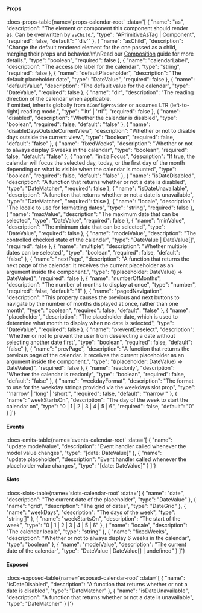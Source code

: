<!-- This file was automatic generated. Do not edit it manually -->

#### Props
:docs-props-table{name='props-calendar-root' :data='[
  {
    "name": "as",
    "description": "The element or component this component should render as. Can be overwritten by `asChild`.",
    "type": "APrimitiveAsTag | Component",
    "required": false,
    "default": "\'div\'"
  },
  {
    "name": "asChild",
    "description": "Change the default rendered element for the one passed as a child, merging their props and behavior.\\n\\nRead our [Composition](https://akar.vinicunca.dev/core/guides/composition) guide for more details.",
    "type": "boolean",
    "required": false
  },
  {
    "name": "calendarLabel",
    "description": "The accessible label for the calendar",
    "type": "string",
    "required": false
  },
  {
    "name": "defaultPlaceholder",
    "description": "The default placeholder date",
    "type": "DateValue",
    "required": false
  },
  {
    "name": "defaultValue",
    "description": "The default value for the calendar",
    "type": "DateValue",
    "required": false
  },
  {
    "name": "dir",
    "description": "The reading direction of the calendar when applicable. <br> If omitted, inherits globally from `AConfigProvider` or assumes LTR (left-to-right) reading mode.",
    "type": "\'ltr\' | \'rtl\'",
    "required": false
  },
  {
    "name": "disabled",
    "description": "Whether the calendar is disabled",
    "type": "boolean",
    "required": false,
    "default": "false"
  },
  {
    "name": "disableDaysOutsideCurrentView",
    "description": "Whether or not to disable days outside the current view.",
    "type": "boolean",
    "required": false,
    "default": "false"
  },
  {
    "name": "fixedWeeks",
    "description": "Whether or not to always display 6 weeks in the calendar",
    "type": "boolean",
    "required": false,
    "default": "false"
  },
  {
    "name": "initialFocus",
    "description": "If true, the calendar will focus the selected day, today, or the first day of the month depending on what is visible when the calendar is mounted",
    "type": "boolean",
    "required": false,
    "default": "false"
  },
  {
    "name": "isDateDisabled",
    "description": "A function that returns whether or not a date is disabled",
    "type": "DateMatcher",
    "required": false
  },
  {
    "name": "isDateUnavailable",
    "description": "A function that returns whether or not a date is unavailable",
    "type": "DateMatcher",
    "required": false
  },
  {
    "name": "locale",
    "description": "The locale to use for formatting dates",
    "type": "string",
    "required": false
  },
  {
    "name": "maxValue",
    "description": "The maximum date that can be selected",
    "type": "DateValue",
    "required": false
  },
  {
    "name": "minValue",
    "description": "The minimum date that can be selected",
    "type": "DateValue",
    "required": false
  },
  {
    "name": "modelValue",
    "description": "The controlled checked state of the calendar",
    "type": "DateValue | DateValue[]",
    "required": false
  },
  {
    "name": "multiple",
    "description": "Whether multiple dates can be selected",
    "type": "boolean",
    "required": false,
    "default": "false"
  },
  {
    "name": "nextPage",
    "description": "A function that returns the next page of the calendar. It receives the current placeholder as an argument inside the component.",
    "type": "((placeholder: DateValue) => DateValue)",
    "required": false
  },
  {
    "name": "numberOfMonths",
    "description": "The number of months to display at once",
    "type": "number",
    "required": false,
    "default": "1"
  },
  {
    "name": "pagedNavigation",
    "description": "This property causes the previous and next buttons to navigate by the number of months displayed at once, rather than one month",
    "type": "boolean",
    "required": false,
    "default": "false"
  },
  {
    "name": "placeholder",
    "description": "The placeholder date, which is used to determine what month to display when no date is selected",
    "type": "DateValue",
    "required": false
  },
  {
    "name": "preventDeselect",
    "description": "Whether or not to prevent the user from deselecting a date without selecting another date first",
    "type": "boolean",
    "required": false,
    "default": "false"
  },
  {
    "name": "prevPage",
    "description": "A function that returns the previous page of the calendar. It receives the current placeholder as an argument inside the component.",
    "type": "((placeholder: DateValue) => DateValue)",
    "required": false
  },
  {
    "name": "readonly",
    "description": "Whether the calendar is readonly",
    "type": "boolean",
    "required": false,
    "default": "false"
  },
  {
    "name": "weekdayFormat",
    "description": "The format to use for the weekday strings provided via the weekdays slot prop",
    "type": "\'narrow\' | \'long\' | \'short\'",
    "required": false,
    "default": "\'narrow\'"
  },
  {
    "name": "weekStartsOn",
    "description": "The day of the week to start the calendar on",
    "type": "0 | 1 | 2 | 3 | 4 | 5 | 6",
    "required": false,
    "default": "0"
  }
]'} 

#### Events

:docs-emits-table{name='events-calendar-root' :data='[
  {
    "name": "update:modelValue",
    "description": "Event handler called whenever the model value changes",
    "type": "[date: DateValue]"
  },
  {
    "name": "update:placeholder",
    "description": "Event handler called whenever the placeholder value changes",
    "type": "[date: DateValue]"
  }
]'} 

#### Slots

:docs-slots-table{name='slots-calendar-root' :data='[
  {
    "name": "date",
    "description": "The current date of the placeholder",
    "type": "DateValue"
  },
  {
    "name": "grid",
    "description": "The grid of dates",
    "type": "DateGrid<DateValue>"
  },
  {
    "name": "weekDays",
    "description": "The days of the week",
    "type": "string[]"
  },
  {
    "name": "weekStartsOn",
    "description": "The start of the week",
    "type": "0 | 1 | 2 | 3 | 4 | 5 | 6"
  },
  {
    "name": "locale",
    "description": "The calendar locale",
    "type": "string"
  },
  {
    "name": "fixedWeeks",
    "description": "Whether or not to always display 6 weeks in the calendar",
    "type": "boolean"
  },
  {
    "name": "modelValue",
    "description": "The current date of the calendar",
    "type": "DateValue | DateValue[] | undefined"
  }
]'} 

#### Exposed

:docs-exposed-table{name='exposed-calendar-root' :data='[
  {
    "name": "isDateDisabled",
    "description": "A function that returns whether or not a date is disabled",
    "type": "DateMatcher"
  },
  {
    "name": "isDateUnavailable",
    "description": "A function that returns whether or not a date is unavailable",
    "type": "DateMatcher"
  }
]'} 
